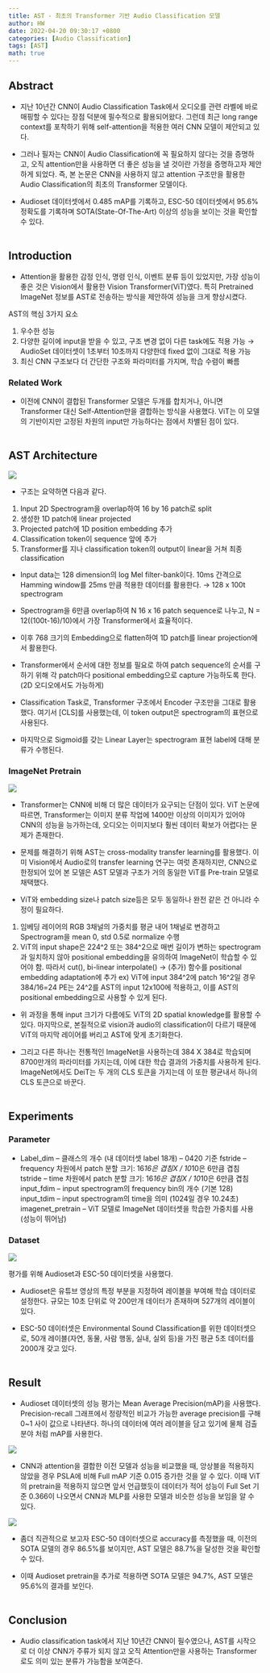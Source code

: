 ```yaml
---
title: AST - 최초의 Transformer 기반 Audio Classification 모델
author: HW
date: 2022-04-20 09:30:17 +0800
categories: [Audio Classification]
tags: [AST]
math: true
---
```




## **Abstract**
- 지난 10년간 CNN이 Audio Classification Task에서 오디오를 관련 라벨에 바로 매핑할 수 있다는 장점 덕분에 필수적으로 활용되어왔다. 그런데 최근 long range context를 포착하기 위해 self-attention을 적용한 여러 CNN 모델이 제안되고 있다.

- 그러나 필자는 CNN이 Audio Classification에 꼭 필요하지 않다는 것을 증명하고, 오직 attention만을 사용하면 더 좋은 성능을 낼 것이란 가정을 증명하고자 제안하게 되었다. 즉, 본 논문은 CNN을 사용하지 않고 attention 구조만을 활용한 Audio Classification의 최초의 Transformer 모델이다. 

- Audioset 데이터셋에서 0.485 mAP를 기록하고, ESC-50 데이터셋에서 95.6% 정확도를 기록하며 SOTA(State-Of-The-Art) 이상의 성능을 보이는 것을 확인할 수 있다.
  <br><br>

  
## **Introduction**
- Attention을 활용한 감정 인식, 명령 인식, 이벤트 분류 등이 있었지만, 가장 성능이 좋은 것은 Vision에서 활용한 Vision Transformer(ViT)였다. 특히 Pretrained ImageNet 정보를 AST로 전송하는 방식을 제안하여 성능을 크게 향상시켰다.

AST의 핵심 3가지 요소
1. 우수한 성능
2. 다양한 길이에 input을 받을 수 있고, 구조 변경 없이 다른 task에도 적용 가능
   → AudioSet 데이터셋이 1초부터 10초까지 다양한데 fixed 없이 그대로 적용 가능
3. 최신 CNN 구조보다 더 간단한 구조와 파라미터를 가지며, 학습 수렴이 빠름

### **Related Work**

- 이전에 CNN이 결합된 Transformer 모델은 두개를 합치거나, 아니면 Transformer 대신 Self-Attention만을 결합하는 방식을 사용했다. ViT는 이 모델의 기반이지만 고정된 차원의 input만 가능하다는 점에서 차별된 점이 있다. 
  <br><br>

  
## **AST Architecture**



![](https://velog.velcdn.com/images/hws0120/post/2c62e69a-26c1-4a38-b083-14cd2112bfd9/image.png)

- 구조는 요약하면 다음과 같다. 

1. Input 2D Spectrogram을 overlap하여 16 by 16 patch로 split
2. 생성한 1D patch에 linear projected
3. Projected patch에 1D position embedding 추가
4. Classification token이 sequence 앞에 추가
5. Transformer를 지나 classification token의 output이 linear을 거쳐 최종 classification

- Input data는 128 dimension의 log Mel filter-bank이다. 10ms 간격으로 Hamming window를 25ms 만큼 적용한 데이터를 활용한다. → 128 x 100t spectrogram

- Spectrogram을 6만큼 overlap하여 N 16 x 16 patch sequence로 나누고, N = 12((100t-16)/10)에서 가장 Transformer에서 효율적이다.

- 이후 768 크기의 Embedding으로 flatten하여 1D patch를 linear projection에서 활용한다.

- Transformer에서 순서에 대한 정보를 필요로 하여 patch sequence의 순서를 구하기 위해 각 patch마다 positional embedding으로 capture 가능하도록 한다. (2D 오디오에서도 가능하게)

- Classification Task로, Transformer 구조에서 Encoder 구조만을 그대로 활용했다. 여기서 [CLS]를 사용했는데, 이 token output은 spectrogram의 표현으로 사용된다.

- 마지막으로 Sigmoid를 갖는 Linear Layer는 spectrogram 표현 label에 대해 분류가 수행된다.
  <br>

  
### **ImageNet Pretrain**



![](https://velog.velcdn.com/images/hws0120/post/7acb79ba-a5e6-45d7-865b-ee80164d2040/image.png)

- Transformer는 CNN에 비해 더 많은 데이터가 요구되는 단점이 있다. ViT 논문에 따르면, Transformer는 이미지 분류 작업에 1400만 이상의 이미지가 있어야 CNN의 성능을 능가하는데, 오디오는 이미지보다 훨씬 데이터 확보가 어렵다는 문제가 존재한다.
- 문제를 해결하기 위해 AST는 cross-modality transfer learning를 활용했다. 이미 Vision에서 Audio로의 transfer learning 연구는 여럿 존재하지만, CNN으로 한정되어 있어 본 모델은 AST 모델과 구조가 거의 동일한 ViT를 Pre-train 모델로 채택했다.

- ViT와 embedding size나 patch size등은 모두 동일하나 완전 같은 건 아니라 수정이 필요하다. 
1) 임베딩 레이어의 RGB 3채널의 가중치를 평균 내어 1채널로 변경하고 Spectrogram을 mean 0, std 0.5로 normalize 수행
2) ViT의 input shape은 224^2 또는 384^2으로 매번 길이가 변하는 spectrogram과 일치하지 않아 positional embedding을 유의하여 ImageNet이 학습할 수 있어야 함. 따라서 cut(), bi-linear interpolate() → (추가) 함수를 positional embedding adaptation에 추가
ex) ViT에 input 384^2에 patch 16^2일 경우 384/16=24 PE는 24^2를 AST의 input 12x100에 적용하고, 이를 AST의 positional embedding으로 사용할 수 있게 된다.

- 위 과정을 통해 input 크기가 다름에도 ViT의 2D spatial knowledge를 활용할 수 있다.
  마지막으로, 본질적으로 vision과 audio의 classification이 다르기 때문에 ViT의 마지막 레이어를 버리고 AST에 맞게 초기화한다.

- 그리고 다른 하나는 전통적인 ImageNet을 사용하는데 384 X 384로 학습되며 8700만개의 파라미터를 가지는데, 이에 대한 학습 결과의 가중치를 사용하게 된다. ImageNet에서도 DeiT는 두 개의 CLS 토큰을 가지는데 이 또한 평균내서 하나의 CLS 토큰으로 바꾼다.
  <br><br>

  
## **Experiments**
### **Parameter**
- Label_dim – 클래스의 개수 (내 데이터셋 label 18개) – 0420 기준
fstride – frequency 차원에서 patch 분할 크기: 16*16은 겹침X / 10*10은 6만큼 겹침
tstride – time 차원에서 patch 분할 크기: 16*16은 겹침X / 10*10은 6만큼 겹침
input_fdim – input spectrogram의 frequency bin의 개수 (기본 128)
input_tdim – input spectrogram의 time을 의미 (1024일 경우 10.24초)
imagenet_pretrain – ViT 모델로 ImageNet 데이터셋을 학습한 가중치를 사용 (성능이 뛰어남)

### **Dataset**



![](https://velog.velcdn.com/images/hws0120/post/31663caf-aa46-45fc-9d7b-5dcbbf650f6a/image.png)

평가를 위해 Audioset과 ESC-50 데이터셋을 사용했다. 
- Audioset은 유튜브 영상의 특정 부분을 지정하여 레이블을 부여해 학습 데이터로 설정한다. 규모는 10초 단위로 약 200만개 데이터가 존재하며 527개의 레이블이 있다. 

- ESC-50 데이터셋은 Environmental Sound Classification를 위한 데이터셋으로, 50개 레이블(자연, 동물, 사람 행동, 실내, 실외 등)을 가진 평균 5초 데이터를 2000개 갖고 있다.
  <br><br>

  
## **Result**
- Audioset 데이터셋의 성능 평가는 Mean Average Precision(mAP)을 사용했다. Precision-recall 그래프에서 정량적인 비교가 가능한 average precision를 구해 0~1 사이 값으로 나타낸다. 하나의 데이터에 여러 레이블을 담고 있기에 물체 검출 분야 처럼 mAP를 사용한다.

![](https://velog.velcdn.com/images/hws0120/post/1f739faa-3a87-487b-a005-e003b4b31b06/image.png)

- CNN과 attention을 결합한 이전 모델과 성능을 비교했을 때, 앙상블을 적용하지 않았을 경우 PSLA에 비해 Full mAP 기준 0.015 증가한 것을 알 수 있다. 이때 ViT의 pretrain을 적용하지 않으면 앞서 언급했듯이 데이터가 적어 성능이 Full Set 기준 0.366이 나오면서 CNN과 MLP를 사용한 모델과 비슷한 성능을 보임을 알 수 있다.

![](https://velog.velcdn.com/images/hws0120/post/f717e9b8-00cb-4267-a431-2f38bed4ae2c/image.png)

- 좀더 직관적으로 보고자 ESC-50 데이터셋으로 accuracy를 측정했을 때, 이전의 SOTA 모델의 경우 86.5%를 보이지만, AST 모델은 88.7%을 달성한 것을 확인할 수 있다.

- 이때 Audioset pretrain을 추가로 적용하면 SOTA 모델은 94.7%, AST 모델은 95.6%의 결과를 보인다.
 <br><br>


## **Conclusion**
- Audio classification task에서 지난 10년간 CNN이 필수였으나, AST를 시작으로 더 이상 CNN가 주류가 되지 않고 오직 Attention만을 사용하는 Transformer로도 의미 있는 분류가 가능함을 보여준다.